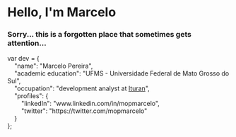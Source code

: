 <h1>Hello, I'm Marcelo</h1>
<h3>Sorry... this is a forgotten place that sometimes gets attention...</h3>

<section>
	<p>var dev = { <br/>
    	&nbsp;&nbsp;&nbsp;&nbsp;"name": "Marcelo Pereira", <br/>
    	&nbsp;&nbsp;&nbsp;&nbsp;"academic education": "UFMS - Universidade Federal de Mato Grosso do Sul", <br/>
    	&nbsp;&nbsp;&nbsp;&nbsp;"occupation": "development analyst at <a href='https://www.ituran.com.br/'>Ituran</a>", <br/>
    	&nbsp;&nbsp;&nbsp;&nbsp;"profiles": { <br/>
	    	&nbsp;&nbsp;&nbsp;&nbsp;&nbsp;&nbsp;&nbsp;&nbsp;"linkedIn": "www.linkedin.com/in/mopmarcelo", <br/>
		&nbsp;&nbsp;&nbsp;&nbsp;&nbsp;&nbsp;&nbsp;&nbsp;"twitter": "https://twitter.com/mopmarcelo"<br/>
     	&nbsp;&nbsp;&nbsp;&nbsp;}<br/>
	};
	</p>
</section>
<!--
**mopmarcelo/mopmarcelo** is a ✨ _special_ ✨ repository because its `README.md` (this file) appears on your GitHub profile.

Here are some ideas to get you started:

- 🔭 I’m currently working on ...
- 🌱 I’m currently learning ...
- 👯 I’m looking to collaborate on ...
- 🤔 I’m looking for help with ...
- 💬 Ask me about ...
- 📫 How to reach me: ...
- 😄 Pronouns: ...
- ⚡ Fun fact: ...
-->
